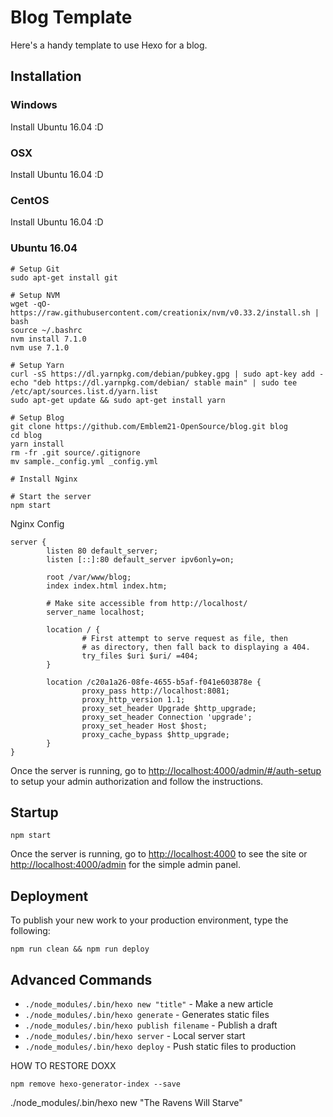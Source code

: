 # Blog Template

Here's a handy template to use Hexo for a blog.

## Installation

### Windows

Install Ubuntu 16.04 :D

### OSX

Install Ubuntu 16.04 :D

### CentOS

Install Ubuntu 16.04 :D

### Ubuntu 16.04

```
# Setup Git
sudo apt-get install git

# Setup NVM
wget -qO- https://raw.githubusercontent.com/creationix/nvm/v0.33.2/install.sh | bash
source ~/.bashrc
nvm install 7.1.0
nvm use 7.1.0

# Setup Yarn
curl -sS https://dl.yarnpkg.com/debian/pubkey.gpg | sudo apt-key add -
echo "deb https://dl.yarnpkg.com/debian/ stable main" | sudo tee /etc/apt/sources.list.d/yarn.list
sudo apt-get update && sudo apt-get install yarn

# Setup Blog
git clone https://github.com/Emblem21-OpenSource/blog.git blog
cd blog
yarn install
rm -fr .git source/.gitignore
mv sample._config.yml _config.yml 

# Install Nginx

# Start the server
npm start
```

Nginx Config

```
server {
        listen 80 default_server;
        listen [::]:80 default_server ipv6only=on;

        root /var/www/blog;
        index index.html index.htm;

        # Make site accessible from http://localhost/
        server_name localhost;

        location / {
                # First attempt to serve request as file, then
                # as directory, then fall back to displaying a 404.
                try_files $uri $uri/ =404;
        }

        location /c20a1a26-08fe-4655-b5af-f041e603878e {
                proxy_pass http://localhost:8081;
                proxy_http_version 1.1;
                proxy_set_header Upgrade $http_upgrade;
                proxy_set_header Connection 'upgrade';
                proxy_set_header Host $host;
                proxy_cache_bypass $http_upgrade;
        }
}
```

Once the server is running, go to [http://localhost:4000/admin/#/auth-setup](http://localhost:4000/admin/#/auth-setup) to setup your admin authorization and follow the instructions.

## Startup

```
npm start
```

Once the server is running, go to [http://localhost:4000](http://localhost:4000) to see the site or [http://localhost:4000/admin](http://localhost:4000/admin) for the simple admin panel.

## Deployment

To publish your new work to your production environment, type the following:

```
npm run clean && npm run deploy
```

## Advanced Commands

* `./node_modules/.bin/hexo new "title"` - Make a new article
* `./node_modules/.bin/hexo generate` - Generates static files
* `./node_modules/.bin/hexo publish filename` - Publish a draft
* `./node_modules/.bin/hexo server` - Local server start
* `./node_modules/.bin/hexo deploy` - Push static files to production


HOW TO RESTORE DOXX

`npm remove hexo-generator-index --save`

./node_modules/.bin/hexo new "The Ravens Will Starve"